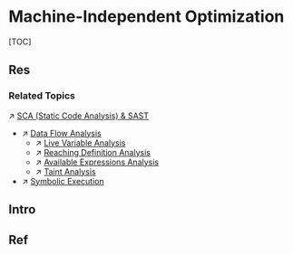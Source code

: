 # Machine-Independent Optimization

[TOC]



## Res
### Related Topics
↗ [SCA (Static Code Analysis) & SAST](../../../../../../../CyberSecurity/🏰%20Cybersecurity%20Basics%20&%20InfoSec/🍦%20Software%20Security/🪆%20Software%20(Program)%20Analysis%20&%20Binary%20Engineering/📌%20Software%20(Program)%20Analysis%20Basics/👚%20SCA%20(Static%20Code%20Analysis)%20&%20SAST/SCA%20(Static%20Code%20Analysis)%20&%20SAST.md)
- ↗ [Data Flow Analysis](../../../../../../../CyberSecurity/🏰%20Cybersecurity%20Basics%20&%20InfoSec/🍦%20Software%20Security/🪆%20Software%20(Program)%20Analysis%20&%20Binary%20Engineering/📌%20Software%20(Program)%20Analysis%20Basics/👚%20SCA%20(Static%20Code%20Analysis)%20&%20SAST/Data%20Flow%20Analysis/Data%20Flow%20Analysis.md)
	- ↗ [Live Variable Analysis](../../../../../../../CyberSecurity/🏰%20Cybersecurity%20Basics%20&%20InfoSec/🍦%20Software%20Security/🪆%20Software%20(Program)%20Analysis%20&%20Binary%20Engineering/📌%20Software%20(Program)%20Analysis%20Basics/👚%20SCA%20(Static%20Code%20Analysis)%20&%20SAST/Data%20Flow%20Analysis/Data%20Flow%20Basics/Live%20Variable%20Analysis.md)
	- ↗ [Reaching Definition Analysis](../../../../../../../CyberSecurity/🏰%20Cybersecurity%20Basics%20&%20InfoSec/🍦%20Software%20Security/🪆%20Software%20(Program)%20Analysis%20&%20Binary%20Engineering/📌%20Software%20(Program)%20Analysis%20Basics/👚%20SCA%20(Static%20Code%20Analysis)%20&%20SAST/Data%20Flow%20Analysis/Data%20Flow%20Basics/Reaching%20Definition%20Analysis.md)
	- ↗ [Available Expressions Analysis](../../../../../../../CyberSecurity/🏰%20Cybersecurity%20Basics%20&%20InfoSec/🍦%20Software%20Security/🪆%20Software%20(Program)%20Analysis%20&%20Binary%20Engineering/📌%20Software%20(Program)%20Analysis%20Basics/👚%20SCA%20(Static%20Code%20Analysis)%20&%20SAST/Data%20Flow%20Analysis/Data%20Flow%20Basics/Available%20Expressions%20Analysis.md)
	- ↗ [Taint Analysis](../../../../../../../CyberSecurity/🏰%20Cybersecurity%20Basics%20&%20InfoSec/🍦%20Software%20Security/🪆%20Software%20(Program)%20Analysis%20&%20Binary%20Engineering/📌%20Software%20(Program)%20Analysis%20Basics/👚%20SCA%20(Static%20Code%20Analysis)%20&%20SAST/Data%20Flow%20Analysis/Information%20Flow%20Control%20&%20Analysis/Taint%20Analysis.md)
- ↗ [Symbolic Execution](../../../../../../../CyberSecurity/🏰%20Cybersecurity%20Basics%20&%20InfoSec/🍦%20Software%20Security/🪆%20Software%20(Program)%20Analysis%20&%20Binary%20Engineering/📌%20Software%20(Program)%20Analysis%20Basics/👚%20SCA%20(Static%20Code%20Analysis)%20&%20SAST/Symbolic%20Execution/Symbolic%20Execution.md)



## Intro



## Ref
